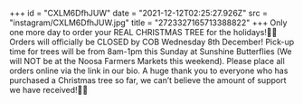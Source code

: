 +++
id = "CXLM6DfhJUW"
date = "2021-12-12T02:25:27.926Z"
src = "instagram/CXLM6DfhJUW.jpg"
title = "2723327165713388822"
+++
Only one more day to order your REAL CHRISTMAS TREE for the holidays!🎄🎅 Orders will officially be CLOSED by COB Wednesday 8th December! Pick-up time for trees will be from 8am-1pm this Sunday at Sunshine Butterflies (We will NOT be at the Noosa Farmers Markets this weekend). Please place all orders online via the link in our bio. A huge thank you to everyone who has purchased a Christmas tree so far, we can’t believe the amount of support we have received!💜😊